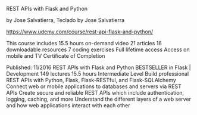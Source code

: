 REST APIs with Flask and Python

by Jose Salvatierra, Teclado by Jose Salvatierra

https://www.udemy.com/course/rest-api-flask-and-python/

This course includes
15.5 hours on-demand video
21 articles
16 downloadable resources
7 coding exercises
Full lifetime access
Access on mobile and TV
Certificate of Completion

Published: 11/2016
REST APIs with Flask and Python
BESTSELLER
in Flask | Development
149 lectures
15.5 hours
Intermediate Level
Build professional REST APIs with Python, Flask, Flask-RESTful, and Flask-SQLAlchemy
Connect web or mobile applications to databases and servers via REST APIs
Create secure and reliable REST APIs which include authentication, logging, caching, and more
Understand the different layers of a web server and how web applications interact with each other